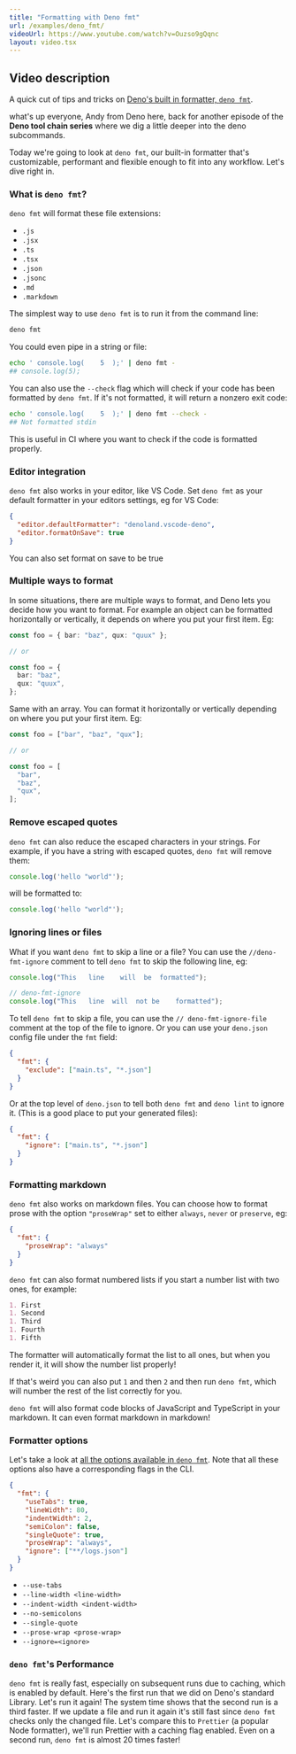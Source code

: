 ```yaml
---
title: "Formatting with Deno fmt"
url: /examples/deno_fmt/
videoUrl: https://www.youtube.com/watch?v=Ouzso9gQqnc
layout: video.tsx
---
```


## Video description

A quick cut of tips and tricks on
[Deno's built in formatter, `deno fmt`](/runtime/reference/cli/fmt/).

what's up everyone, Andy from Deno here, back for another episode of the **Deno
tool chain series** where we dig a little deeper into the deno subcommands.

Today we're going to look at `deno fmt`, our built-in formatter that's
customizable, performant and flexible enough to fit into any workflow. Let's
dive right in.

### What is `deno fmt`?

`deno fmt` will format these file extensions:

- `.js`
- `.jsx`
- `.ts`
- `.tsx`
- `.json`
- `.jsonc`
- `.md`
- `.markdown`

The simplest way to use `deno fmt` is to run it from the command line:

```sh
deno fmt
```

You could even pipe in a string or file:

```sh
echo ' console.log(    5  );' | deno fmt -
## console.log(5);
```

You can also use the `--check` flag which will check if your code has been
formatted by `deno fmt`. If it's not formatted, it will return a nonzero exit
code:

```sh
echo ' console.log(    5  );' | deno fmt --check -
## Not formatted stdin
```

This is useful in CI where you want to check if the code is formatted properly.

### Editor integration

`deno fmt` also works in your editor, like VS Code. Set `deno fmt` as your
default formatter in your editors settings, eg for VS Code:

```json title=".vscode/settings.json"
{
  "editor.defaultFormatter": "denoland.vscode-deno",
  "editor.formatOnSave": true
}
```

You can also set format on save to be true

### Multiple ways to format

In some situations, there are multiple ways to format, and Deno lets you decide
how you want to format. For example an object can be formatted horizontally or
vertically, it depends on where you put your first item. Eg:

```typescript
const foo = { bar: "baz", qux: "quux" };

// or

const foo = {
  bar: "baz",
  qux: "quux",
};
```

Same with an array. You can format it horizontally or vertically depending on
where you put your first item. Eg:

```typescript
const foo = ["bar", "baz", "qux"];

// or

const foo = [
  "bar",
  "baz",
  "qux",
];
```

### Remove escaped quotes

`deno fmt` can also reduce the escaped characters in your strings. For example,
if you have a string with escaped quotes, `deno fmt` will remove them:

```typescript
console.log('hello "world"');
```

will be formatted to:

```typescript
console.log('hello "world"');
```

### Ignoring lines or files

What if you want `deno fmt` to skip a line or a file? You can use the
`//deno-fmt-ignore` comment to tell `deno fmt` to skip the following line, eg:

```typescript
console.log("This   line    will  be  formatted");

// deno-fmt-ignore
console.log("This   line  will  not be    formatted");
```

To tell `deno fmt` to skip a file, you can use the `// deno-fmt-ignore-file`
comment at the top of the file to ignore. Or you can use your `deno.json` config
file under the `fmt` field:

```json
{
  "fmt": {
    "exclude": ["main.ts", "*.json"]
  }
}
```

Or at the top level of `deno.json` to tell both `deno fmt` and `deno lint` to
ignore it. (This is a good place to put your generated files):

```json
{
  "fmt": {
    "ignore": ["main.ts", "*.json"]
  }
}
```

### Formatting markdown

`deno fmt` also works on markdown files. You can choose how to format prose with
the option `"proseWrap"` set to either `always`, `never` or `preserve`, eg:

```json
{
  "fmt": {
    "proseWrap": "always"
  }
}
```

`deno fmt` can also format numbered lists if you start a number list with two
ones, for example:

```markdown title="list.md"
1. First
1. Second
1. Third
1. Fourth
1. Fifth
```

The formatter will automatically format the list to all ones, but when you
render it, it will show the number list properly!

If that's weird you can also put `1` and then `2` and then run `deno fmt`, which
will number the rest of the list correctly for you.

`deno fmt` will also format code blocks of JavaScript and TypeScript in your
markdown. It can even format markdown in markdown!

### Formatter options

Let's take a look at
[all the options available in `deno fmt`](/runtime/reference/cli/fmt/#formatting-options).
Note that all these options also have a corresponding flags in the CLI.

```json
{
  "fmt": {
    "useTabs": true,
    "lineWidth": 80,
    "indentWidth": 2,
    "semiColon": false,
    "singleQuote": true,
    "proseWrap": "always",
    "ignore": ["**/logs.json"]
  }
}
```

- `--use-tabs`
- `--line-width <line-width>`
- `--indent-width <indent-width>`
- `--no-semicolons`
- `--single-quote`
- `--prose-wrap <prose-wrap>`
- `--ignore=<ignore>`

### `deno fmt`'s Performance

`deno fmt` is really fast, especially on subsequent runs due to caching, which
is enabled by default. Here's the first run that we did on Deno's standard
Library. Let's run it again! The system time shows that the second run is a
third faster. If we update a file and run it again it's still fast since
`deno fmt` checks only the changed file. Let's compare this to `Prettier` (a
popular Node formatter), we'll run Prettier with a caching flag enabled. Even on
a second run, `deno fmt` is almost 20 times faster!
